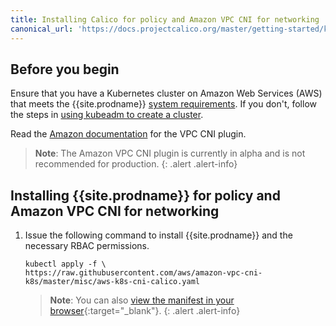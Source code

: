 ```yaml
---
title: Installing Calico for policy and Amazon VPC CNI for networking
canonical_url: 'https://docs.projectcalico.org/master/getting-started/kubernetes/installation/amazon-vpc-cni-k8s'
---
```


## Before you begin

Ensure that you have a Kubernetes cluster on Amazon Web Services (AWS) that meets the
{{site.prodname}} [system requirements](../requirements). If you don't,
follow the steps in [using kubeadm to create a cluster](http://kubernetes.io/docs/getting-started-guides/kubeadm/).

Read the [Amazon documentation](https://github.com/aws/amazon-vpc-cni-k8s) for the VPC CNI plugin.

> **Note**: The Amazon VPC CNI plugin is currently in alpha and is not recommended for production.
{: .alert .alert-info}

## Installing {{site.prodname}} for policy and Amazon VPC CNI for networking

1. Issue the following command to install {{site.prodname}} and the necessary RBAC permissions.

   ```
   kubectl apply -f \
   https://raw.githubusercontent.com/aws/amazon-vpc-cni-k8s/master/misc/aws-k8s-cni-calico.yaml
   ```
   > **Note**: You can also
   > [view the manifest in your browser](https://raw.githubusercontent.com/aws/amazon-vpc-cni-k8s/master/misc/aws-k8s-cni-calico.yaml){:target="_blank"}.
   {: .alert .alert-info}
